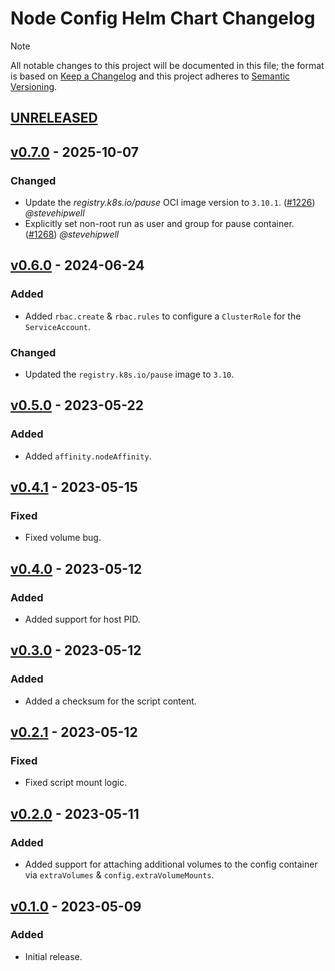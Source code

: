 # Node Config Helm Chart Changelog

> [!NOTE]
> All notable changes to this project will be documented in this file; the format is based on [Keep a Changelog](https://keepachangelog.com/en/1.0.0/) and this project adheres to [Semantic Versioning](https://semver.org/spec/v2.0.0.html).

<!--
### Added - For new features.
### Changed - For changes in existing functionality.
### Deprecated - For soon-to-be removed features.
### Removed - For now removed features.
### Fixed - For any bug fixes.
### Security - In case of vulnerabilities.
-->

## [UNRELEASED]

## [v0.7.0] - 2025-10-07

### Changed

- Update the _registry.k8s.io/pause_ OCI image version to `3.10.1`. ([#1226](https://github.com/stevehipwell/helm-charts/pull/1226)) _@stevehipwell_
- Explicitly set non-root run as user and group for pause container. ([#1268](https://github.com/stevehipwell/helm-charts/pull/1268)) _@stevehipwell_

## [v0.6.0] - 2024-06-24

### Added

- Added `rbac.create` & `rbac.rules` to configure a `ClusterRole` for the `ServiceAccount`.

### Changed

- Updated the `registry.k8s.io/pause` image to `3.10`.

## [v0.5.0] - 2023-05-22

### Added

- Added `affinity.nodeAffinity`.

## [v0.4.1] - 2023-05-15

### Fixed

- Fixed volume bug.

## [v0.4.0] - 2023-05-12

### Added

- Added support for host PID.

## [v0.3.0] - 2023-05-12

### Added

- Added a checksum for the script content.

## [v0.2.1] - 2023-05-12

### Fixed

- Fixed script mount logic.

## [v0.2.0] - 2023-05-11

### Added

- Added support for attaching additional volumes to the config container via `extraVolumes` & `config.extraVolumeMounts`.

## [v0.1.0] - 2023-05-09

### Added

- Initial release.

<!--
RELEASE LINKS
-->
[UNRELEASED]: https://github.com/stevehipwell/helm-charts/tree/main/charts/node-config
[v0.7.0]: https://github.com/stevehipwell/helm-charts/releases/tag/node-config-0.7.0
[v0.6.0]: https://github.com/stevehipwell/helm-charts/releases/tag/node-config-0.6.0
[v0.5.0]: https://github.com/stevehipwell/helm-charts/releases/tag/node-config-0.5.0
[v0.4.1]: https://github.com/stevehipwell/helm-charts/releases/tag/node-config-0.4.1
[v0.4.0]: https://github.com/stevehipwell/helm-charts/releases/tag/node-config-0.4.0
[v0.3.0]: https://github.com/stevehipwell/helm-charts/releases/tag/node-config-0.3.0
[v0.2.1]: https://github.com/stevehipwell/helm-charts/releases/tag/node-config-0.2.1
[v0.2.0]: https://github.com/stevehipwell/helm-charts/releases/tag/node-config-0.2.0
[v0.1.0]: https://github.com/stevehipwell/helm-charts/releases/tag/node-config-0.1.0
